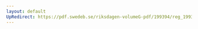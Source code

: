 ```yaml
---
layout: default
UpRedirect: https://pdf.swedeb.se/riksdagen-volumeG-pdf/199394/reg_199394/reg_199394_0041.pdf
---
```


